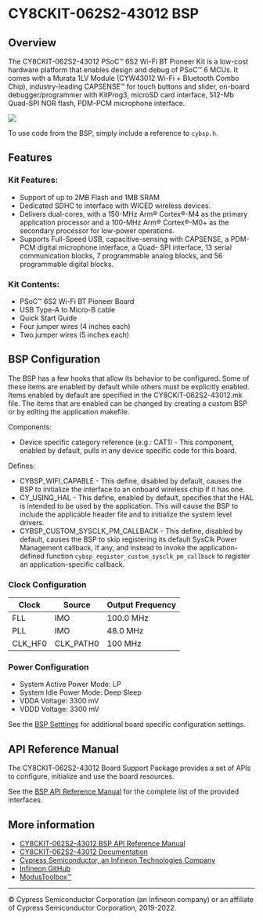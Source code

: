 # CY8CKIT-062S2-43012 BSP

## Overview

The CY8CKIT-062S2-43012 PSoC™ 6S2 Wi-Fi BT Pioneer Kit is a low-cost hardware platform that enables design and debug of PSoC™ 6 MCUs. It comes with a Murata 1LV Module (CYW43012 Wi-Fi + Bluetooth Combo Chip), industry-leading CAPSENSE™ for touch buttons and slider, on-board debugger/programmer with KitProg3, microSD card interface, 512-Mb Quad-SPI NOR flash, PDM-PCM microphone interface.

![](docs/html/board.png)

To use code from the BSP, simply include a reference to `cybsp.h`.

## Features

### Kit Features:

* Support of up to 2MB Flash and 1MB SRAM
* Dedicated SDHC to interface with WICED wireless devices.
* Delivers dual-cores, with a 150-MHz Arm® Cortex®-M4 as the primary application processor and a 100-MHz Arm® Cortex®-M0+ as the secondary processor for low-power operations.
* Supports Full-Speed USB, capacitive-sensing with CAPSENSE, a PDM-PCM digital microphone interface, a Quad- SPI interface, 13 serial communication blocks, 7 programmable analog blocks, and 56 programmable digital blocks.

### Kit Contents:

* PSoC™ 6S2 Wi-Fi BT Pioneer Board
* USB Type-A to Micro-B cable
* Quick Start Guide
* Four jumper wires (4 inches each)
* Two jumper wires (5 inches each)

## BSP Configuration

The BSP has a few hooks that allow its behavior to be configured. Some of these items are enabled by default while others must be explicitly enabled. Items enabled by default are specified in the CY8CKIT-062S2-43012.mk file. The items that are enabled can be changed by creating a custom BSP or by editing the application makefile.

Components:
* Device specific category reference (e.g.: CAT1) - This component, enabled by default, pulls in any device specific code for this board.

Defines:
* CYBSP_WIFI_CAPABLE - This define, disabled by default, causes the BSP to initialize the interface to an onboard wireless chip if it has one.
* CY_USING_HAL - This define, enabled by default, specifies that the HAL is intended to be used by the application. This will cause the BSP to include the applicable header file and to initialize the system level drivers.
* CYBSP_CUSTOM_SYSCLK_PM_CALLBACK - This define, disabled by default, causes the BSP to skip registering its default SysClk Power Management callback, if any, and instead to invoke the application-defined function `cybsp_register_custom_sysclk_pm_callback` to register an application-specific callback.

### Clock Configuration

| Clock    | Source    | Output Frequency |
|----------|-----------|------------------|
| FLL      | IMO       | 100.0 MHz        |
| PLL      | IMO       | 48.0 MHz         |
| CLK_HF0  | CLK_PATH0 | 100 MHz          |

### Power Configuration

* System Active Power Mode: LP
* System Idle Power Mode: Deep Sleep
* VDDA Voltage: 3300 mV
* VDDD Voltage: 3300 mV

See the [BSP Setttings][settings] for additional board specific configuration settings.

## API Reference Manual

The CY8CKIT-062S2-43012 Board Support Package provides a set of APIs to configure, initialize and use the board resources.

See the [BSP API Reference Manual][api] for the complete list of the provided interfaces.

## More information
* [CY8CKIT-062S2-43012 BSP API Reference Manual][api]
* [CY8CKIT-062S2-43012 Documentation](http://www.cypress.com/CY8CKIT-062S2-43012)
* [Cypress Semiconductor, an Infineon Technologies Company](http://www.cypress.com)
* [Infineon GitHub](https://github.com/infineon)
* [ModusToolbox™](https://www.cypress.com/products/modustoolbox-software-environment)

[api]: https://infineon.github.io/TARGET_CY8CKIT-062S2-43012/html/modules.html
[settings]: https://infineon.github.io/TARGET_CY8CKIT-062S2-43012/html/md_bsp_settings.html

---
© Cypress Semiconductor Corporation (an Infineon company) or an affiliate of Cypress Semiconductor Corporation, 2019-2022.
